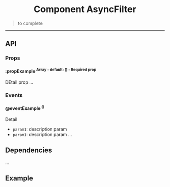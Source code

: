 <h1 align="center">Component AsyncFilter</h1>

> to complete

---

## API

### Props

#### :propExample <sup>Array - default: [] - Required prop<sup>

DEtail prop
...

### Events

#### @eventExample <sup>()<sup>

Detail

- `param1`: description param
- `param1`: description param
  ...

## Dependencies

...

## Example
